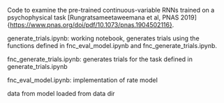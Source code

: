 Code to examine the pre-trained continuous-variable RNNs trained on a psychophysical task [Rungratsameetaweemana et al, PNAS 2019]{https://www.pnas.org/doi/pdf/10.1073/pnas.1904502116}.

generate_trials.ipynb: working notebook, generates trials using the functions defined in fnc_eval_model.ipynb and fnc_generate_trials.ipynb.

fnc_generate_trials.ipynb: generates trials for the task defined in generate_trials.ipynb

fnc_eval_model.ipynb: implementation of rate model

data from model loaded from data dir
